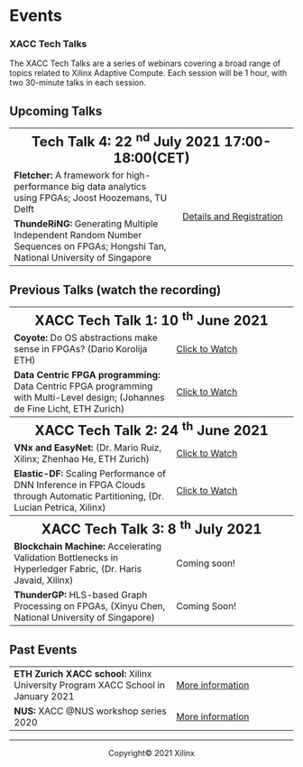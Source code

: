 

# Events

### XACC Tech Talks

The XACC Tech Talks are a series of webinars covering a broad range of topics related to Xilinx Adaptive Compute. Each session will be 1 hour, with two 30-minute talks in each session. 



## Upcoming Talks

<table>
  <tr>
    <th style="text-align:center" colspan="2">
      <font size="+2">
        <strong>Tech Talk 4: 22 <sup>nd</sup> July 2021 17:00-18:00(CET) </strong>
      </font>
    </th>
  </tr>
  <tr>
    <td style>
      <strong>Fletcher:</strong> A framework for high-performance big data analytics using FPGAs; Joost Hoozemans, TU Delft
    </td>
    <td style="text-align:center" rowspan="2" width="200">
      <a href="./xacc_tech_talks.html#xacc-tech-talk-4">Details and Registration</a>
    </td>
  </tr>
  <tr>
    <td>
      <strong>ThundeRiNG:</strong> Generating Multiple Independent Random Number Sequences on FPGAs; Hongshi Tan, National University of Singapore
    </td>
  </tr>
</table>






## Previous Talks (watch the recording)

<table width="100%">
  <tr>
    <th style="text-align: center" colspan="2">
      <font size="+2">
        <strong>XACC Tech Talk 1: 10 <sup>th</sup> June 2021 </strong>
      </font>
    </th>
  </tr>
  <tr>
    <td>
      <strong>Coyote:</strong> Do OS abstractions make sense in FPGAs? (Dario Korolija ETH)
    </td>
    <td width="200">
      <a href="https://youtu.be/un7wck0IkGs?t=88">Click to Watch</a>
    </td>
  </tr>
  <tr>
    <td>
      <strong>Data Centric FPGA programming:</strong> Data Centric FPGA programming with Multi-Level design; (Johannes de Fine Licht, ETH Zurich)
    </td>
    <td>
      <a href="https://youtu.be/un7wck0IkGs?t=1743">Click to Watch</a>
    </td>
  </tr>
  <tr>
    <th style="text-align: center" colspan="2">
      <font size="+2">
        <strong>XACC Tech Talk 2: 24 <sup>th</sup> June 2021 </strong>
      </font>
    </th>
  </tr>
  <tr>
    <td>
      <strong>VNx and EasyNet:</strong> (Dr. Mario Ruiz, Xilinx; Zhenhao He, ETH Zurich)
    </td>
    <td>
      <a href="https://www.youtube.com/watch?v=P93WlrBVxoM&t=120s">Click to Watch</a>
    </td>
  </tr>
  <tr>
    <td>
      <strong>Elastic-DF:</strong> Scaling Performance of DNN Inference in FPGA Clouds through Automatic Partitioning, (Dr. Lucian Petrica, Xilinx)
    </td>
    <td>
      <a href="https://www.youtube.com/watch?v=P93WlrBVxoM&t=1851s">Click to Watch</a>
    </td>
  </tr>
  <tr>
    <th style="text-align: center" colspan="2">
      <font size="+2">
        <strong>XACC Tech Talk 3: 8 <sup>th</sup> July 2021 </strong>
      </font>
    </th>
  </tr>
  <tr>
    <td>
      <strong>Blockchain Machine:</strong> Accelerating Validation Bottlenecks in Hyperledger Fabric, (Dr. Haris Javaid, Xilinx)
    </td>
    <td>
      <a href=""></a>Coming soon!
    </td>
   </tr>
   <tr>
    <td>
      <strong>ThunderGP:</strong> HLS-based Graph Processing on FPGAs, (Xinyu Chen, National University of Singapore) 
    </td>
    <td>
      <a href=""></a>Coming Soon!
    </td>
    </tr>
</table>






## Past Events

<table>
  <tr>
    <td>
      <strong>ETH Zurich XACC school: </strong>Xilinx University Program XACC School in January 2021
    </td>
    <td width="200">
      <a href="xup_ethxacc_school_2021.html">More information</a>
    </td>
  </tr>
  <tr>
    <td>
      <strong>NUS: </strong>XACC @NUS workshop series 2020
    </td>
    <td>
      <a href="https://xaccnus.github.io/">More information</a>
    </td>
  </tr>
</table>





---------------------------------------

<p align="center">Copyright&copy; 2021 Xilinx</p>